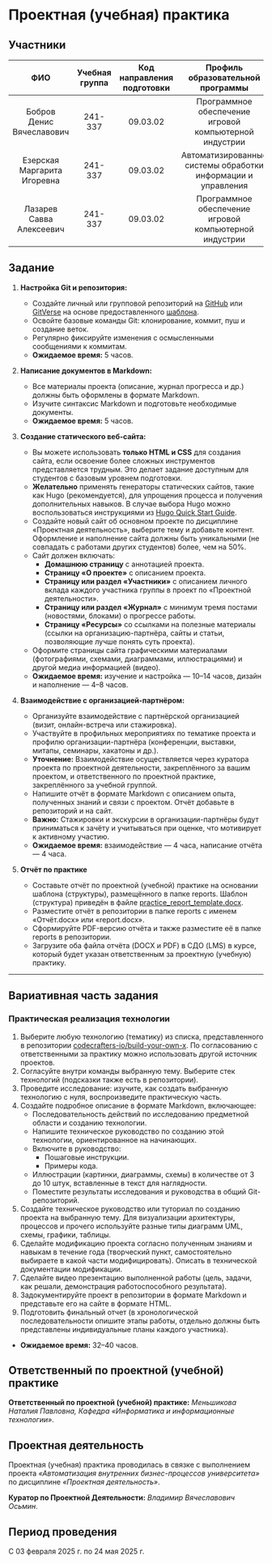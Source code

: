 # Проектная (учебная) практика

## Участники

| ФИО | Учебная группа | Код направления подготовки | Профиль образовательной программы |
| :---: | :---: | :---: | :---: |
| Бобров Денис Вячеславович | 241-337 | 09.03.02 | Программное обеспечение игровой компьютерной индустрии |
| Езерская Маргарита Игоревна | 241-337 | 09.03.02 | Автоматизированные системы обработки информации и управления |
| Лазарев Савва Алексеевич | 241-337 | 09.03.02 | Программное обеспечение игровой компьютерной индустрии |

## Задание


1. **Настройка Git и репозитория:**

   * Создайте личный или групповой репозиторий на [GitHub](https://github.com/) или [GitVerse](https://gitverse.ru/) на основе предоставленного [шаблона](https://github.com/mospol/practice-2025-1).
   * Освойте базовые команды Git: клонирование, коммит, пуш и создание веток.
   * Регулярно фиксируйте изменения с осмысленными сообщениями к коммитам.
   * **Ожидаемое время:** 5 часов.

2. **Написание документов в Markdown:**
   * Все материалы проекта (описание, журнал прогресса и др.) должны быть оформлены в формате Markdown.
   * Изучите синтаксис Markdown и подготовьте необходимые документы.
   * **Ожидаемое время:** 5 часов.

3. **Создание статического веб-сайта:**
   * Вы можете использовать **только HTML и CSS** для создания сайта, если освоение более сложных инструментов представляется трудным. Это делает задание доступным для студентов с базовым уровнем подготовки.
   * **Желательно** применять генераторы статических сайтов, такие как Hugo (рекомендуется), для упрощения процесса и получения дополнительных навыков. В случае выбора Hugo можно воспользоваться инструкциями из [Hugo Quick Start Guide](https://gohugo.io/getting-started/quick-start/).
   * Создайте новый сайт об основном проекте по дисциплине «Проектная деятельность», выберите тему и добавьте контент. Оформление и наполнение сайта должны быть уникальными (не совпадать с работами других студентов) более, чем на 50%.
   * Сайт должен включать:
     * **Домашнюю страницу** с аннотацией проекта.
     * **Страницу «О проекте»** с описанием проекта.
     * **Страницу или раздел «Участники»** с описанием личного вклада каждого участника группы в проект по «Проектной деятельности».
     * **Страницу или раздел «Журнал»** с минимум тремя постами (новостями, блоками) о прогрессе работы.
     * **Страницу «Ресурсы»** со ссылками на полезные материалы (ссылки на организацию-партнёра, сайты и статьи, позволяющие лучше понять суть проекта).
   * Оформите страницы сайта графическими материалами (фотографиями, схемами, диаграммами, иллюстрациями) и другой медиа информацией (видео).
   * **Ожидаемое время:** изучение и настройка — 10–14 часов, дизайн и наполнение — 4–8 часов.

4. **Взаимодействие с организацией-партнёром:**
   * Организуйте взаимодействие с партнёрской организацией (визит, онлайн-встреча или стажировка).
   * Участвуйте в профильных мероприятиях по тематике проекта и профилю организации-партнёра (конференции, выставки, митапы, семинары, хакатоны и др.).
   * **Уточнение:** Взаимодействие осуществляется через куратора проекта по проектной деятельности, закреплённого за вашим проектом, и ответственного по проектной практике, закреплённого за учебной группой.
   * Напишите отчёт в формате Markdown с описанием опыта, полученных знаний и связи с проектом. Отчёт добавьте в репозиторий и на сайт.
   * **Важно:** Стажировки и экскурсии в организации-партнёры будут приниматься к зачёту и учитываться при оценке, что мотивирует к активному участию.
   * **Ожидаемое время:** взаимодействие — 4 часа, написание отчёта — 4 часа.

5. **Отчёт по практике**
   * Составьте отчёт по проектной (учебной) практике на основании шаблона (структуры), размещённого в папке reports. Шаблон (структура) приведён в файле [practice_report_template.docx](reports/practice_report_template.docx).
   * Разместите отчёт в репозитории в папке reports с именем «Отчёт.docx» или «report.docx».
   * Сформируйте PDF-версию отчёта и также разместите её в папке reports в репозитории.
   * Загрузите оба файла отчёта (DOCX и PDF) в СДО (LMS) в курсе, который будет указан ответственным за проектную (учебную) практику.

---

## Вариативная часть задания

### Практическая реализация технологии

1. Выберите любую технологию (тематику) из списка, представленного в репозитории [codecrafters-io/build-your-own-x](https://github.com/codecrafters-io/build-your-own-x). По согласованию с ответственными за практику можно использовать другой источник проектов.
2. Согласуйте внутри команды выбранную тему. Выберите стек технологий (подсказки также есть в репозитории).
3. Проведите исследование: изучите, как создать выбранную технологию с нуля, воспроизведите практическую часть.
4. Создайте подробное описание в формате Markdown, включающее:
   * Последовательность действий по исследованию предметной области и созданию технологии.
   * Напишите техническое руководство по созданию этой технологии, ориентированное на начинающих.
   * Включите в руководство:
     * Пошаговые инструкции.
     * Примеры кода.
   * Иллюстрации (картинки, диаграммы, схемы) в количестве от 3 до 10 штук, вставленные в текст для наглядности.
   * Поместите результаты исследования и руководства в общий Git-репозиторий.
5. Создайте техническое руководство или туториал по созданию проекта на выбранную тему. Для визуализации архитектуры, процессов и прочего используйте разные типы диаграмм UML, схемы, графики, таблицы.
6. Сделайте модификацию проекта согласно полученным знаниям и навыкам в течение года (творческий пункт, самостоятельно выбираете в какой части модифицировать). Описать в технической документации модификации.
7. Сделайте видео презентацию выполненной работы (цель, задачи, как решали, демонстрация работоспособного результата).
8. Задокументируйте проект в репозитории в формате Markdown и представьте его на сайте в формате HTML.
9. Подготовить финальный отчет (в хронологической последовательности опишите этапы работы, отдельно должны быть представлены индивидуальные планы каждого участника).


* **Ожидаемое время:** 32–40 часов.

## Ответственный по проектной (учебной) практике

**Ответственный по проектной (учебной) практике:** _Меньшикова Наталия Павловна, Кафедра «Информатика и информационные технологии»_.

## Проектная деятельность

Проектная (учебная) практика проводилась в связке с выполнением проекта _«Автоматизация внутренних бизнес-процессов университета»_ по дисциплине _«Проектная деятельность»_.

**Куратор по Проектной Деятельности:** _Владимир Вячеславович Осьмин_.

## Период проведения

С 03 февраля 2025 г. по 24 мая 2025 г.